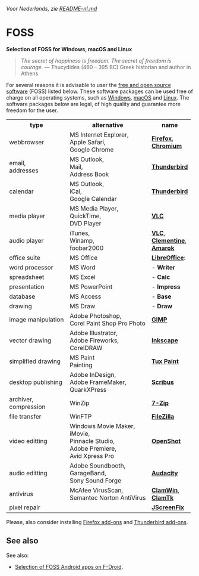 _Voor Nederlands, zie [README-nl.md](README-nl.md)_

# FOSS

**Selection of FOSS for Windows, macOS and Linux**

> <em>The secret of happiness is freedom. The secret of freedom is courage.</em> — Thucydides (460 – 395 BC) Greek historian and author in Athens

For several reasons it is advisable to user the <a target="_blank" href="https://en.wikipedia.org/wiki/Free_and_open-source_software">free and open source software</a> (FOSS) listed below. These software packages can be used free of charge on all operating systems, such as <a target="_blank" href="https://microsoft.com/windows/">Windows</a>, <a target="_blank" href="https://apple.com/macos/">macOS</a> and <a target="_blank" href="https://pop.system76.com/">Linux</a>. The software packages below are legal, of high quality and guarantee more freedom for the user.

<table>
<tr>
<th scope="col">type</th>
<th scope="col">alternative</th>
<th scope="col">name</th>
</tr>
<tr>
<td>webbrowser</td>
<td>MS Internet Explorer,<br>Apple Safari,<br>Google Chrome</td>
<td><a href="https://www.mozilla.com/firefox/" target="_blank"><strong>Firefox</strong></a>,<br><a href="https://www.chromium.org/Home" target="_blank"><strong>Chromium</strong></a></td>
</tr>
<tr>
<td>email,<br>addresses</td>
<td>MS Outlook,<br />Mail,<br>Address Book</td>
<td><a target="_blank" href="https://www.thunderbird.net/"><strong>Thunderbird</strong></a></td>
</tr>
<tr>
<td>calendar</td>
<td>MS Outlook,<br>iCal,<br>Google Calendar</td>
<td><a target="_blank" href="https://www.thunderbird.net/"><strong>Thunderbird</strong></a></td>
</tr>
<tr>
<td>media player</td>
<td>MS Media Player,<br>QuickTime,<br>DVD Player</td>
<td><a target="_blank" href="//www.videolan.org/vlc/"><strong>VLC</strong></a></td>
</tr>
<tr>
<td>audio player</td>
<td>iTunes,<br>Winamp,<br />foobar2000</td>
<td><a href="https://www.videolan.org/vlc/" target="_blank"><strong>VLC</strong></a>,<br><a href="https://www.clementine-player.org/" target="_blank"><strong>Clementine</strong></a>,<br><a href="https://amarok.kde.org/" target="_blank"><strong>Amarok</strong></a></td>
</tr>
<tr>
<td>office suite</td>
<td>MS Office</td>
<td class="noborder"><a target="_blank" href="http://www.libreoffice.org/"><strong>LibreOffice</strong></a>:</td>
</tr>
<tr>
<td>word processor</td>
<td>MS Word</td>
<td class="noborder">-<strong> Writer</strong></td>
</tr>
<tr>
<td>spreadsheet</td>
<td>MS Excel</td>
<td class="noborder">-<strong> Calc</strong></td>
</tr>
<tr>
<td>presentation</td>
<td>MS PowerPoint</td>
<td class="noborder">-<strong> Impress</strong></td>
</tr>
<tr>
<td>database</td>
<td>MS Access</td>
<td class="noborder">-<strong> Base</strong></td>
</tr>
<tr>
<td>drawing</td>
<td>MS Draw</td>
<td class="noborder">-<strong> Draw</strong></td>
</tr>
<tr>
<td>image manipulation</td>
<td>Adobe Photoshop,<br>Corel Paint Shop Pro Photo</td><!--Paint.NET-->
<td><a target="_blank" href="http://gimp.org/"><strong>GIMP</strong></a></td>
</tr>
<tr>
<td>vector drawing</td>
<td>Adobe Illustrator,<br>Adobe Fireworks,<br>CorelDRAW</td>
<td><a target="_blank" href="http://inkscape.org/"><strong>Inkscape</strong></a></td>
</tr>
<tr>
<td>simplified drawing</td>
<td>MS Paint<br />Painting</td>
<td><a target="_blank" href="http://tuxpaint.org/"><strong>Tux Paint</strong></a></td>
</tr>
<tr>
<td>desktop publishing</td>
<td>Adobe InDesign,<br>Adobe FrameMaker,<br>QuarkXPress</td>
<td><a target="_blank" href="http://www.scribus.net/"><strong>Scribus</strong></a></td>
</tr>
<tr>
<td>archiver,<br>compression</td>
<td>WinZip</td>
<td><a target="_blank" href="http://www.7-zip.org/"><strong>7-Zip</strong></a></td>
</tr>
<tr>
<td>file transfer</td>
<td>WinFTP</td>
<td><a target="_blank" href="http://filezilla-project.org/"><strong>FileZilla</strong></a></td>
</tr>
<tr>
<td>video editting</td>
<td>Windows Movie Maker,<br>iMovie,<br>Pinnacle Studio,<br>Adobe Premiere,<br>Avid Xpress Pro</td>
<td><a target="_blank" href="https://www.openshot.org/"><strong>OpenShot</strong></a></td>
</tr>
<tr>
<td>audio editting</td>
<td>Adobe Soundbooth,<br>GarageBand,<br>Sony Sound Forge</td>
<td><a target="_blank" href="http://audacity.sourceforge.net/"><strong>Audacity</strong></a></td>
</tr>
<tr>
<td>antivirus</td>
<td>McAfee VirusScan,<br>Semantec Norton AntiVirus</td>
<td><a target="_blank" href="http://www.clamwin.com/"><strong>ClamWin</strong></a>,<br><a target="_blank" href="http://clamtk.sourceforge.net/"><strong>ClamTk</strong></a></td>
</tr>
<tr>
<td>pixel repair</td>
<td><br /></td>
<td><a target="_blank" href="http://www.jscreenfix.com/"><strong>JScreenFix</strong></a></td>
</tr>
</table>

Please, also consider installing <a target="_blank" href="https://addons.mozilla.org/en-US/firefox/collections/Hellebaard/favorites/">Firefox add-ons</a> and <a target="_blank" href="https://addons.thunderbird.net/en-US/thunderbird/collections/Hellebaard/favorites/">Thunderbird add-ons</a>.

<h2>See also</h2>

See also:
- [Selection of FOSS Android apps on F-Droid](https://github.com/PanderMusubi/fdroid/blob/main/README.md).

